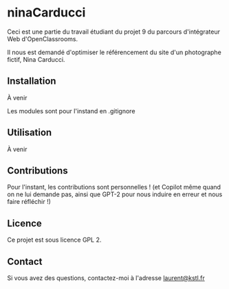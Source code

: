 # ninaCarducci

Ceci est une partie du travail étudiant du projet 9 du parcours d'intégrateur Web d'OpenClassrooms.

Il nous est demandé d'optimiser le référencement du site d'un photographe fictif, Nina Carducci.

## Installation

À venir

Les modules sont pour l'instand en .gitignore

## Utilisation

À venir

## Contributions

Pour l'instant, les contributions sont personnelles ! (et Copilot même quand on ne lui demande pas, ainsi que GPT-2 pour nous induire en erreur et nous faire réfléchir !)

## Licence

Ce projet est sous licence GPL 2.

## Contact

Si vous avez des questions, contactez-moi à l'adresse laurent@kstl.fr
